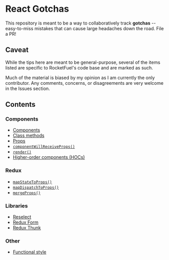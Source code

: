 # React Gotchas

This repository is meant to be a way to collaboratively track **gotchas** -- easy-to-miss mistakes that can cause large headaches down the road. File a PR!

## Caveat

While the tips here are meant to be general-purpose, several of the items listed are specific to RocketFuel's code base and are marked as such.

Much of the material is biased by my opinion as I am currently the only contributor. Any comments, concerns, or disagreements are very welcome in the Issues section.

## Contents

### Components
* [Components](./components.md)
* [Class methods](./classMethods.md)
* [Props](./props.md)
* [`componentWillReceiveProps()`](./componentWillReceiveProps.md)
* [`render()`](./render.md)
* [Higher-order components (HOCs)](./hoc.md)

### Redux
* [`mapStateToProps()`](./mapStateToProps.md)
* [`mapDispatchToProps()`](./mapDispatchToProps.md)
* [`mergeProps()`](./mergeProps.md)

### Libraries
* [Reselect](./reselect.md)
* [Redux Form](./reduxForm.md)
* [Redux Thunk](./reduxThunk.md)

### Other
* [Functional style](./functional.md)
